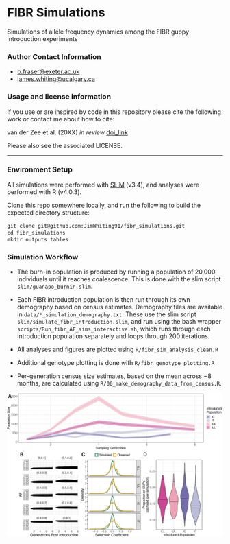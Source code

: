 # FIBR Simulations
Simulations of allele frequency dynamics among the FIBR guppy introduction experiments

### Author Contact Information
  * b.fraser@exeter.ac.uk
  * james.whiting@ucalgary.ca

### Usage and license information
If you use or are inspired by code in this repository please cite the following work or contact me about how to cite:

van der Zee et al. (20XX) *in review* [doi_link]()

Please also see the associated LICENSE.

---
### Environment Setup
All simulations were performed with [SLiM](https://messerlab.org/slim/) (v3.4), and analyses were performed with R (v4.0.3).

Clone this repo somewhere locally, and run the following to build the expected directory structure:
```
git clone git@github.com:JimWhiting91/fibr_simulations.git
cd fibr_simulations
mkdir outputs tables
```

### Simulation Workflow
  * The burn-in population is produced by running a population of 20,000 individuals until it reaches coalescence. This is done with the slim script `slim/guanapo_burnin.slim`.
  * Each FIBR introduction population is then run through its own demography based on census estimates. Demography files are available in `data/*_simulation_demography.txt`. These use the slim script `slim/simulate_fibr_introduction.slim`, and run using the bash wrapper `scripts/Run_fibr_AF_sims_interactive.sh`, which runs through each introduction population separately and loops through 200 iterations.
  * All analyses and figures are plotted using `R/fibr_sim_analysis_clean.R`

  * Additional genotype plotting is done with `R/fibr_genotype_plotting.R`
  * Per-generation census size estimates, based on the mean across ~8 months, are calculated using `R/00_make_demography_data_from_census.R`.

![Neutral AF Dynamics](./figs/FigureSX_neutral_simulation_results.png?raw=true "Neutral AF Dynamics")
